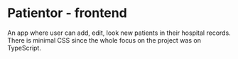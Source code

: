 # Patientor - frontend
An app where user can add, edit, look new patients in their hospital records. There is minimal CSS since the whole focus on the project was on TypeScript.

